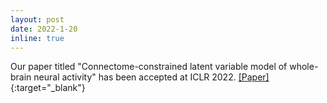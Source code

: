 ```yaml
---
layout: post
date: 2022-1-20
inline: true
---
```


Our paper titled "Connectome-constrained latent variable model of whole-brain neural activity" has been accepted at ICLR 2022. [[Paper]](https://openreview.net/forum?id=CJzi3dRlJE-){:target="\_blank"}